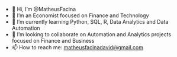 - 👋 Hi, I’m @MatheusFacina
- 👀 I’m an Economist focused on Finance and Technology
- 🌱 I’m currently learning Python, SQL, R, Data Analytics and Data Automation
- 💞️ I’m looking to collaborate on Automation and Analytics projects focused on Finance and Business
- 📫 How to reach me: matheusfacinadavid@gmail.com

<!---
MatheusFacina/MatheusFacina is a ✨ special ✨ repository because its `README.md` (this file) appears on your GitHub profile.
You can click the Preview link to take a look at your changes.
--->
